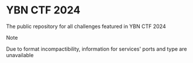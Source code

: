 # YBN CTF 2024
The public repository for all challenges featured in YBN CTF 2024

> [!NOTE]
> Due to format incompactibility, information for services' ports and type are unavailable
